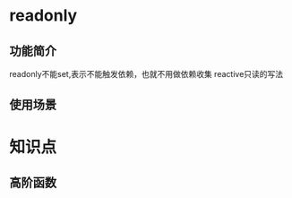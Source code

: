 <!--
 * @Author: wuhongyi5
 * @Date: 2022-04-18 09:12:58
 * @LastEditors: wuhongyi5
 * @LastEditTime: 2022-04-18 09:36:32
 * @FilePath: /why-mini-vue3/doc/readonly.md
 * @description: 
-->
# readonly
## 功能简介
readonly不能set,表示不能触发依赖，也就不用做依赖收集
reactive只读的写法

## 使用场景





# 知识点

## 高阶函数

